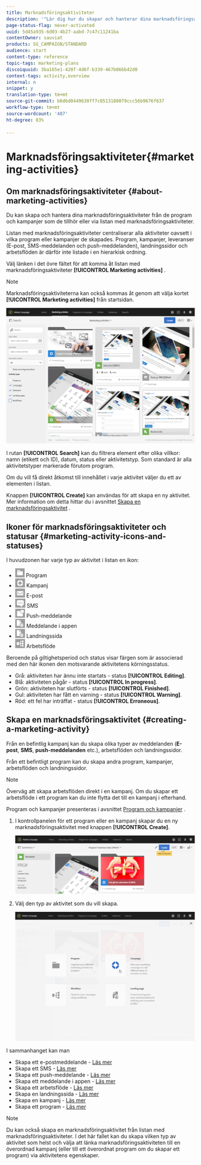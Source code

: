 ```yaml
---
title: Marknadsföringsaktiviteter
description: '"Lär dig hur du skapar och hanterar dina marknadsföringsaktiviteter: kampanjer, E-post, SMS & push-meddelanden, landningssidor, arbetsflöden. Du kan enkelt skapa en ny aktivitet, redigera en befintlig och se status och giltighet för den."'
page-status-flag: never-activated
uuid: 5d45a935-6d03-4b27-aabd-7c47c11241ba
contentOwner: sauviat
products: SG_CAMPAIGN/STANDARD
audience: start
content-type: reference
topic-tags: marketing-plans
discoiquuid: 3ba165e1-420f-4d6f-b339-467b066b42d0
context-tags: activity,overview
internal: n
snippet: y
translation-type: tm+mt
source-git-commit: b6d6d0449638ff7c0513180079ccc56b9676f637
workflow-type: tm+mt
source-wordcount: '487'
ht-degree: 83%

---
```



# Marknadsföringsaktiviteter{#marketing-activities}

## Om marknadsföringsaktiviteter {#about-marketing-activities}

Du kan skapa och hantera dina marknadsföringsaktiviteter från de program och kampanjer som de tillhör eller via listan med marknadsföringsaktiviteter.

Listan med marknadsföringsaktiviteter centraliserar alla aktiviteter oavsett i vilka program eller kampanjer de skapades. Program, kampanjer, leveranser (E-post, SMS-meddelanden och push-meddelanden), landningssidor och arbetsflöden är därför inte listade i en hierarkisk ordning.

Välj länken i det övre fältet för att komma åt listan med marknadsföringsaktiviteter **[!UICONTROL Marketing activities]** .

>[!NOTE]
>
>Marknadsföringsaktiviteterna kan också kommas åt genom att välja kortet **[!UICONTROL Marketing activities]** från startsidan.

![](assets/marketing_activities_1.png)

I rutan **[!UICONTROL Search]** kan du filtrera element efter olika villkor: namn (etikett och ID), datum, status eller aktivitetstyp. Som standard är alla aktivitetstyper markerade förutom program.

Om du vill få direkt åtkomst till innehållet i varje aktivitet väljer du ett av elementen i listan.

Knappen **[!UICONTROL Create]** kan användas för att skapa en ny aktivitet. Mer information om detta hittar du i avsnittet [Skapa en marknadsföringsaktivitet](#creating-a-marketing-activity) .

## Ikoner för marknadsföringsaktiviteter och statusar {#marketing-activity-icons-and-statuses}

I huvudzonen har varje typ av aktivitet i listan en ikon:

* ![](assets/marketing_program_icon.png) Program
* ![](assets/marketing_campaign_icon.png) Kampanj
* ![](assets/marketing_email_icon.png) E-post
* ![](assets/marketing_sms_icon.png) SMS
* ![](assets/marketing_push_icon.png) Push-meddelande
* ![](assets/marketing_lp_icon.png) Meddelande i appen
* ![](assets/marketing_lp_icon.png) Landningssida
* ![](assets/marketing_workflow_icon.png) Arbetsflöde

Beroende på giltighetsperiod och status visar färgen som är associerad med den här ikonen den motsvarande aktivitetens körningsstatus.

* Grå: aktiviteten har ännu inte startats - status **[!UICONTROL Editing]**.
* Blå: aktiviteten pågår - status **[!UICONTROL In progress]**.
* Grön: aktiviteten har slutförts - status **[!UICONTROL Finished]**.
* Gul: aktiviteten har fått en varning - status **[!UICONTROL Warning]**.
* Röd: ett fel har inträffat - status **[!UICONTROL Erroneous]**.

## Skapa en marknadsföringsaktivitet {#creating-a-marketing-activity}

Från en befintlig kampanj kan du skapa olika typer av meddelanden (**E-post**, **SMS**, **push-meddelanden** etc.), arbetsflöden och landningssidor.

Från ett befintligt program kan du skapa andra program, kampanjer, arbetsflöden och landningssidor.

>[!NOTE]
>
>Överväg att skapa arbetsflöden direkt i en kampanj. Om du skapar ett arbetsflöde i ett program kan du inte flytta det till en kampanj i efterhand.

Program och kampanjer presenteras i avsnittet [Program och kampanjer](../../start/using/programs-and-campaigns.md) .

1. I kontrollpanelen för ett program eller en kampanj skapar du en ny marknadsföringsaktivitet med knappen **[!UICONTROL Create]**.

   ![](assets/marketing_activiy_creation_1.png)

1. Välj den typ av aktivitet som du vill skapa.

   ![](assets/marketing_activiy_creation_2.png)

I sammanhanget kan man

* Skapa ett e-postmeddelande - [Läs mer](../../channels/using/creating-an-email.md)
* Skapa ett SMS - [Läs mer](../../channels/using/creating-an-sms-message.md)
* Skapa ett push-meddelande - [Läs mer](../../channels/using/preparing-and-sending-a-push-notification.md)
* Skapa ett meddelande i appen - [Läs mer](../../channels/using/about-in-app-messaging.md)
* Skapa ett arbetsflöde - [Läs mer](../../automating/using/building-a-workflow.md#creating-a-workflow)
* Skapa en landningssida - [Läs mer](../../channels/using/getting-started-with-landing-pages.md)
* Skapa en kampanj - [Läs mer](../../start/using/programs-and-campaigns.md#creating-a-campaign)
* Skapa ett program - [Läs mer](../../start/using/programs-and-campaigns.md#creating-a-program)

>[!NOTE]
>
>Du kan också skapa en marknadsföringsaktivitet från listan med marknadsföringsaktiviteter. I det här fallet kan du skapa vilken typ av aktivitet som helst och välja att länka marknadsföringsaktiviteten till en överordnad kampanj (eller till ett överordnat program om du skapar ett program) via aktivitetens egenskaper.

